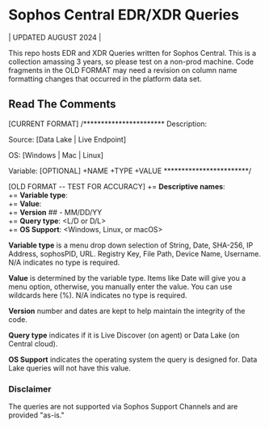 # Sophos Central EDR/XDR Queries 
| UPDATED AUGUST 2024 |

This repo hosts EDR and XDR Queries written for Sophos Central. This is a collection amassing 3 years, so please test on a non-prod machine. Code fragments in the OLD FORMAT may need a revision on column name formatting changes that occurred in the platform data set.

## Read The Comments

[CURRENT FORMAT] 
/***********************
Description:

Source:     [Data Lake | Live Endpoint]  

OS:         [Windows | Mac | Linux]       

Variable:   [OPTIONAL]
  +NAME
  +TYPE
  +VALUE
************************/


[OLD FORMAT -- TEST FOR ACCURACY]
  += **Descriptive names**: <variableName>  
  += **Variable type**: <type>  
  += **Value**: <value>  
  += **Version** ## - MM/DD/YY  
  += **Query type**: <L/D or D/L>  
  += **OS Support**: <Windows, Linux, or macOS>  

**Variable type** is a menu drop down selection of String, Date, SHA-256, IP Address, sophosPID, URL. Registry Key, File Path, Device Name, Username. N/A indicates no type is required.
  
**Value** is determined by the variable type. Items like Date will give you a menu option, otherwise, you manually enter the value. You can use wildcards here (%). N/A indicates no type is required.
  
**Version** number and dates are kept to help maintain the integrity of the code. 

**Query type** indicates if it is Live Discover (on agent) or Data Lake (on Central cloud).
  
**OS Support** indicates the operating system the query is designed for. Data Lake queries will not have this value.
  
### Disclaimer
  
The queries are not supported via Sophos Support Channels and are provided "as-is."
